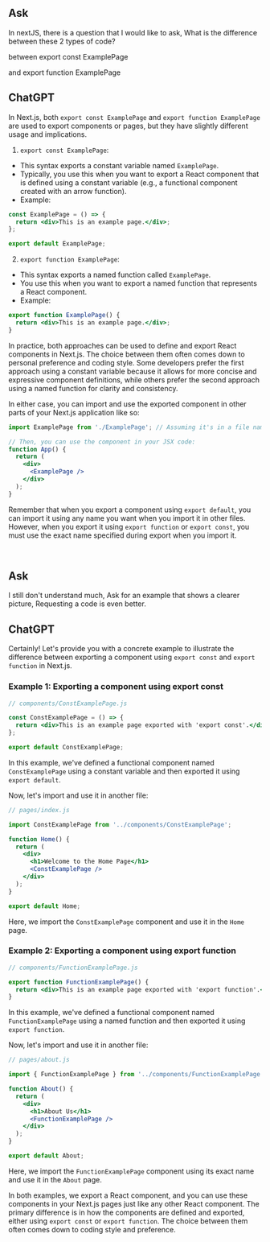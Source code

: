 ## Ask

In nextJS, there is a question that I would like to ask,
What is the difference between these 2 types of code?

between
export const ExamplePage

and
export function ExamplePage

## ChatGPT

In Next.js, both `export const ExamplePage` and `export function ExamplePage` are used to export components or pages, but they have slightly different usage and implications.

1. `export const ExamplePage`:
- This syntax exports a constant variable named `ExamplePage`.
- Typically, you use this when you want to export a React component that is defined using a constant variable (e.g., a functional component created with an arrow function).
- Example:

```jsx
const ExamplePage = () => {
  return <div>This is an example page.</div>;
};

export default ExamplePage;
```

2. `export function ExamplePage`:
- This syntax exports a named function called `ExamplePage`.
- You use this when you want to export a named function that represents a React component.
- Example:

```jsx
export function ExamplePage() {
  return <div>This is an example page.</div>;
}
```

In practice, both approaches can be used to define and export React components in Next.js. The choice between them often comes down to personal preference and coding style. Some developers prefer the first approach using a constant variable because it allows for more concise and expressive component definitions, while others prefer the second approach using a named function for clarity and consistency.

In either case, you can import and use the exported component in other parts of your Next.js application like so:

```jsx
import ExamplePage from './ExamplePage'; // Assuming it's in a file named ExamplePage.js

// Then, you can use the component in your JSX code:
function App() {
  return (
    <div>
      <ExamplePage />
    </div>
  );
}
```

Remember that when you export a component using `export default`, you can import it using any name you want when you import it in other files. However, when you export it using `export function` or `export const`, you must use the exact name specified during export when you import it.



</br>



## Ask

I still don't understand much,
Ask for an example that shows a clearer picture,
Requesting a code is even better.

## ChatGPT

Certainly! Let's provide you with a concrete example to illustrate the difference between exporting a component using `export const` and `export function` in Next.js.

### Example 1: Exporting a component using export const

```jsx
// components/ConstExamplePage.js

const ConstExamplePage = () => {
  return <div>This is an example page exported with 'export const'.</div>;
};

export default ConstExamplePage;
```

In this example, we've defined a functional component named `ConstExamplePage` using a constant variable and then exported it using `export default`.

Now, let's import and use it in another file:

```jsx
// pages/index.js

import ConstExamplePage from '../components/ConstExamplePage';

function Home() {
  return (
    <div>
      <h1>Welcome to the Home Page</h1>
      <ConstExamplePage />
    </div>
  );
}

export default Home;
```

Here, we import the `ConstExamplePage` component and use it in the `Home` page.

### Example 2: Exporting a component using export function

```jsx
// components/FunctionExamplePage.js

export function FunctionExamplePage() {
  return <div>This is an example page exported with 'export function'.</div>;
}
```

In this example, we've defined a functional component named `FunctionExamplePage` using a named function and then exported it using `export function`.

Now, let's import and use it in another file:

```jsx
// pages/about.js

import { FunctionExamplePage } from '../components/FunctionExamplePage';

function About() {
  return (
    <div>
      <h1>About Us</h1>
      <FunctionExamplePage />
    </div>
  );
}

export default About;
```

Here, we import the `FunctionExamplePage` component using its exact name and use it in the `About` page.

In both examples, we export a React component, and you can use these components in your Next.js pages just like any other React component. The primary difference is in how the components are defined and exported, either using `export const` or `export function`. The choice between them often comes down to coding style and preference.